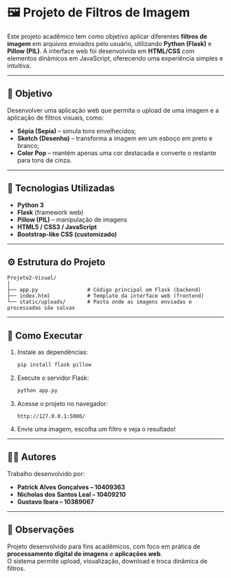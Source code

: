 # 🖼️ Projeto de Filtros de Imagem

Este projeto acadêmico tem como objetivo aplicar diferentes **filtros de imagem** em arquivos enviados pelo usuário, utilizando **Python (Flask)** e **Pillow (PIL)**. A interface web foi desenvolvida em **HTML/CSS** com elementos dinâmicos em JavaScript, oferecendo uma experiência simples e intuitiva.

---

## 🎯 Objetivo
Desenvolver uma aplicação web que permita o upload de uma imagem e a aplicação de filtros visuais, como:
- **Sépia (Sepia)** – simula tons envelhecidos;
- **Sketch (Desenho)** – transforma a imagem em um esboço em preto e branco;
- **Color Pop** – mantém apenas uma cor destacada e converte o restante para tons de cinza.

---

## 🧠 Tecnologias Utilizadas
- **Python 3**
- **Flask** (framework web)
- **Pillow (PIL)** – manipulação de imagens
- **HTML5 / CSS3 / JavaScript**
- **Bootstrap-like CSS (customizado)**

---

## ⚙️ Estrutura do Projeto
```
Projeto2-Visual/
│
├── app.py                # Código principal em Flask (backend)
├── index.html            # Template da interface web (frontend)
└── static/uploads/       # Pasta onde as imagens enviadas e processadas são salvas
```

---

## 🚀 Como Executar
1. Instale as dependências:
   ```bash
   pip install flask pillow
   ```

2. Execute o servidor Flask:
   ```bash
   python app.py
   ```

3. Acesse o projeto no navegador:
   ```
   http://127.0.0.1:5000/
   ```

4. Envie uma imagem, escolha um filtro e veja o resultado!

---

## 👨‍💻 Autores
Trabalho desenvolvido por:

- **Patrick Alves Gonçalves – 10409363**  
- **Nicholas dos Santos Leal – 10409210**  
- **Gustavo Ibara – 10389067**

---

## 🏫 Observações
Projeto desenvolvido para fins acadêmicos, com foco em prática de **processamento digital de imagens** e **aplicações web**.  
O sistema permite upload, visualização, download e troca dinâmica de filtros.
